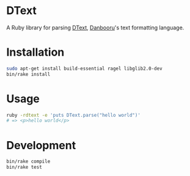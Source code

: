 # DText

A Ruby library for parsing [DText](https://danbooru.donmai.us/wiki_pages/help:dtext),
[Danbooru](https://github.com/danbooru/danbooru)'s text formatting language.

# Installation

```bash
sudo apt-get install build-essential ragel libglib2.0-dev
bin/rake install
```

# Usage

```bash
ruby -rdtext -e 'puts DText.parse("hello world")'
# => <p>hello world</p>
```

# Development

```bash
bin/rake compile
bin/rake test
```
